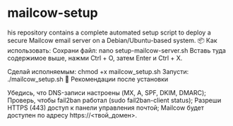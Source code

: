 # mailcow-setup
his repository contains a complete automated setup script to deploy a secure Mailcow email server on a Debian/Ubuntu-based system.
📦 Как использовать:
Сохрани файл:
nano setup-mailcow-server.sh
Вставь туда содержимое выше, нажми Ctrl + O, затем Enter и Ctrl + X.

Сделай исполняемым:
chmod +x mailcow_setup.sh
Запусти:
./mailcow_setup.sh
🔐 Рекомендации после установки

Убедись, что DNS-записи настроены (MX, A, SPF, DKIM, DMARC);
Проверь, чтобы fail2ban работал (sudo fail2ban-client status);
Разреши HTTPS (443) доступ к панели управления почтой;
Mailcow будет доступен по адресу https://<твой_домен>.

